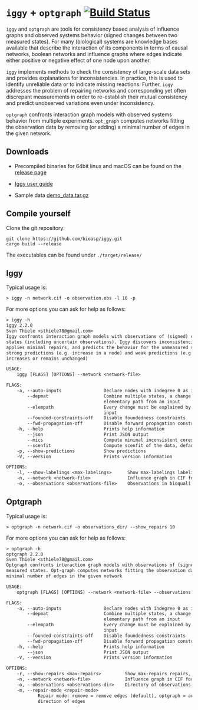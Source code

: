 # `iggy` + `optgraph` [![Build Status](https://github.com/bioasp/iggy/workflows/CI%20Test/badge.svg)](https://github.com/bioasp/iggy)

`iggy` and `optgraph` are tools for consistency based analysis of influence graphs and observed systems behavior (signed changes between two measured states). For many (biological) systems are knowledge bases available that describe the interaction of its components in terms of causal networks, boolean networks and influence graphs where edges indicate either positive or negative effect of one node upon another.

`iggy` implements methods to check the consistency of large-scale data sets and provides explanations for inconsistencies. In practice, this is used to identify unreliable data or to indicate missing reactions. Further, `iggy` addresses the problem of  repairing networks and corresponding yet often discrepant measurements in order to re-establish their mutual consistency and predict unobserved variations even under inconsistency.

`optgraph` confronts interaction graph models with observed systems behavior from multiple experiments. `opt_graph` computes networks fitting the observation data by removing (or adding) a minimal number of edges in the given network.

## Downloads

- Precompiled binaries for 64bit linux and macOS can be found on the [release page](https://github.com/bioasp/iggy/releases/latest)

- [Iggy user guide](https://bioasp.github.io/iggy/guide/guide.html)

- Sample data [demo_data.tar.gz](https://bioasp.github.io/iggy/downloads/demo_data.tar.gz)

## Compile yourself

Clone the git repository:

    git clone https://github.com/bioasp/iggy.git
    cargo build --release

The executables can be found under `./target/release/`

## Iggy

Typical usage is:

    > iggy -n network.cif -o observation.obs -l 10 -p

For more options you can ask for help as follows:

```txt
> iggy -h
iggy 2.2.0
Sven Thiele <sthiele78@gmail.com>
Iggy confronts interaction graph models with observations of (signed) changes between two measured
states (including uncertain observations). Iggy discovers inconsistencies in networks or data,
applies minimal repairs, and predicts the behavior for the unmeasured species. It distinguishes
strong predictions (e.g. increase in a node) and weak predictions (e.g., the value of a node
increases or remains unchanged)

USAGE:
    iggy [FLAGS] [OPTIONS] --network <network-file>

FLAGS:
    -a, --auto-inputs                Declare nodes with indegree 0 as inputs
        --depmat                     Combine multiple states, a change must be explained by an
                                     elementary path from an input
        --elempath                   Every change must be explained by an elementary path from an
                                     input
        --founded-constraints-off    Disable foundedness constraints
        --fwd-propagation-off        Disable forward propagation constraints
    -h, --help                       Prints help information
        --json                       Print JSON output
        --mics                       Compute minimal inconsistent cores
        --scenfit                    Compute scenfit of the data, default is mcos
    -p, --show-predictions           Show predictions
    -V, --version                    Prints version information

OPTIONS:
    -l, --show-labelings <max-labelings>      Show max-labelings labelings, default is OFF, 0=all
    -n, --network <network-file>              Influence graph in CIF format
    -o, --observations <observations-file>    Observations in bioquali format
```

## Optgraph

Typical usage is:

    > optgraph -n network.cif -o observations_dir/ --show_repairs 10

For more options you can ask for help as follows:

```txt
> optgraph -h
optgraph 2.2.0
Sven Thiele <sthiele78@gmail.com>
Optgraph confronts interaction graph models with observations of (signed) changes between two
measured states. Opt-graph computes networks fitting the observation data by removing (or adding) a
minimal number of edges in the given network

USAGE:
    optgraph [FLAGS] [OPTIONS] --network <network-file> --observations <observations-dir>

FLAGS:
    -a, --auto-inputs                Declare nodes with indegree 0 as inputs
        --depmat                     Combine multiple states, a change must be explained by an
                                     elementary path from an input
        --elempath                   Every change must be explained by an elementary path from an
                                     input
        --founded-constraints-off    Disable foundedness constraints
        --fwd-propagation-off        Disable forward propagation constraints
    -h, --help                       Prints help information
        --json                       Print JSON output
    -V, --version                    Prints version information

OPTIONS:
    -r, --show-repairs <max-repairs>         Show max-repairs repairs, default is OFF, 0=all
    -n, --network <network-file>             Influence graph in CIF format
    -o, --observations <observations-dir>    Directory of observations in bioquali format
    -m, --repair-mode <repair-mode>
            Repair mode: remove = remove edges (default), optgraph = add + remove edges, flip = flip
            direction of edges
```
